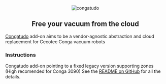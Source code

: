 <div align="center">
    <img src="https://github.com/congatudo/congatudo-add-on/blob/main/images/logo.png?raw=true" alt="congatudo">
    <p align="center"><h2>Free your vacuum from the cloud</h2></p>
</div>

[Congatudo](https://github.com/congatudo/Congatudo) add-on aims to be a vendor-agnostic abstraction and cloud replacement for Cecotec Conga vacuum robots

### Instructions
Congatudo add-on pointing to a fixed legacy version supporting zones (High recomended for Conga 3090)
See the [README on GitHub](https://github.com/congatudo/congatudo-add-on) for all the details.
